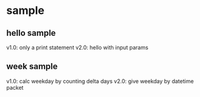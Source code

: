 # sample

## hello sample
v1.0: only a print statement
v2.0: hello with input params

## week sample
v1.0: calc weekday by counting delta days
v2.0: give weekday by datetime packet
